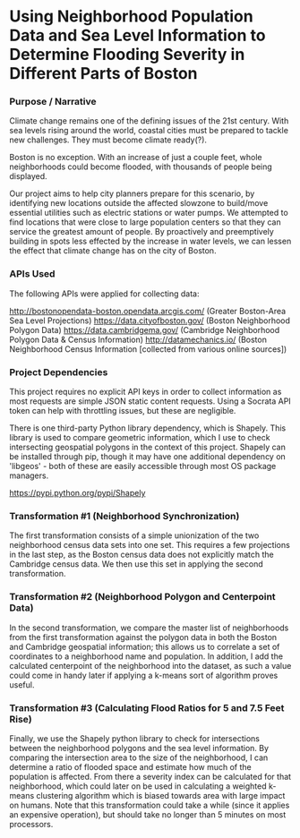 # Using Neighborhood Population Data and Sea Level Information to Determine Flooding Severity in Different Parts of Boston

### Purpose / Narrative
Climate change remains one of the defining issues of the 21st century.  With sea levels rising around the world, coastal cities must be prepared to tackle new challenges. They must become climate ready(?).

Boston is no exception. With an increase of just a couple feet, whole neighborhoods could become flooded, with thousands of people being displayed.

Our project aims to help city planners prepare for this scenario, by identifying new locations outside the affected slowzone to build/move essential utilities such as electric stations or water pumps. We attempted to find locations that were close to large population centers so that they can service the greatest amount of people. By proactively and preemptively building in spots less effected by the increase in water levels, we can lessen the effect that climate change has on the city of Boston.
  
### APIs Used
The following APIs were applied for collecting data:

http://bostonopendata-boston.opendata.arcgis.com/ (Greater Boston-Area Sea Level Projections)
https://data.cityofboston.gov/ (Boston Neighborhood Polygon Data)
https://data.cambridgema.gov/ (Cambridge Neighborhood Polygon Data & Census Information)
http://datamechanics.io/ (Boston Neighborhood Census Information [collected from various online sources])

### Project Dependencies
This project requires no explicit API keys in order to collect information as most requests are simple JSON static content requests. Using a Socrata API token can help with throttling issues, but these are negligible.

There is one third-party Python library dependency, which is Shapely. This library is used to compare geometric information, which I use to check intersecting geospatial polygons in the context of this project. Shapely can be installed through pip, though it may have one additional dependency on 'libgeos' - both of these are easily accessible through most OS package managers.

https://pypi.python.org/pypi/Shapely

### Transformation #1 (Neighborhood Synchronization)
The first transformation consists of a simple unionization of the two neighborhood census data sets into one set. This requires a few projections in the last step, as the Boston census data does not explicitly match the Cambridge census data. We then use this set in applying the second transformation.

### Transformation #2 (Neighborhood Polygon and Centerpoint Data)
In the second transformation, we compare the master list of neighborhoods from the first transformation against the polygon data in both the Boston and Cambridge geospatial information; this allows us to correlate a set of coordinates to a neighborhood name and population. In addition, I add the calculated centerpoint of the neighborhood into the dataset, as such a value could come in handy later if applying a k-means sort of algorithm proves useful.

### Transformation #3 (Calculating Flood Ratios for 5 and 7.5 Feet Rise)
Finally, we use the Shapely python library to check for intersections between the neighborhood polygons and the sea level information. By comparing the intersection area to the size of the neighborhood, I can determine a ratio of flooded space and estimate how much of the population is affected. From there a severity index can be calculated for that neighborhood, which could later on be used in calculating a weighted k-means clustering algorithm which is biased towards area with large impact on humans. Note that this transformation could take a while (since it applies an expensive operation), but should take no longer than 5 minutes on most processors.

